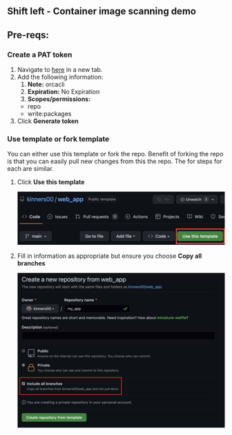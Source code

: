 ## Shift left - Container image scanning demo

## Pre-reqs:

### Create a PAT token
   1. Navigate to [here](https://github.com/settings/tokens/new) in a new tab.
   2. Add the following information:
      1. **Note:** orcacli
      2. **Expiration:** No Expiration
      3. **Scopes/permissions:**
        - repo
        - write:packages
   3. Click **Generate token**

### Use template or fork template
You can either use this template or fork the repo. Benefit of forking the repo is that you can easily pull new changes from this the repo. The for steps for each are similar.

1. Click **Use this template**
   
   ![use_this_template](https://github.com/kinners00/web_app/raw/main/assets/use_this_template.png)

2. Fill in information as appropriate but ensure you choose **Copy all branches**
 
    ![copy_all_branches](https://github.com/kinners00/web_app/raw/main/assets/include_all_branches.png) 

